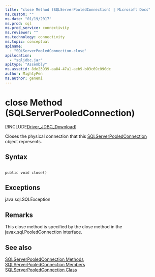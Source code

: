 ```yaml
---
title: "close Method (SQLServerPooledConnection) | Microsoft Docs"
ms.custom: ""
ms.date: "01/19/2017"
ms.prod: sql
ms.prod_service: connectivity
ms.reviewer: ""
ms.technology: connectivity
ms.topic: conceptual
apiname: 
  - "SQLServerPooledConnection.close"
apilocation: 
  - "sqljdbc.jar"
apitype: "Assembly"
ms.assetid: 8de23939-aa84-47a1-aeb9-b03c69c090dc
author: MightyPen
ms.author: genemi
---
```

# close Method (SQLServerPooledConnection)
[!INCLUDE[Driver_JDBC_Download](../../../includes/driver_jdbc_download.md)]

  Closes the physical connection that this [SQLServerPooledConnection](../../../connect/jdbc/reference/sqlserverpooledconnection-class.md) object represents.  
  
## Syntax  
  
```  
  
public void close()  
```  
  
## Exceptions  
 java.sql.SQLException  
  
## Remarks  
 This close method is specified by the close method in the javax.sql.PooledConnection interface.  
  
## See also  
 [SQLServerPooledConnection Methods](../../../connect/jdbc/reference/sqlserverpooledconnection-methods.md)   
 [SQLServerPooledConnection Members](../../../connect/jdbc/reference/sqlserverpooledconnection-members.md)   
 [SQLServerPooledConnection Class](../../../connect/jdbc/reference/sqlserverpooledconnection-class.md)  
  
  
